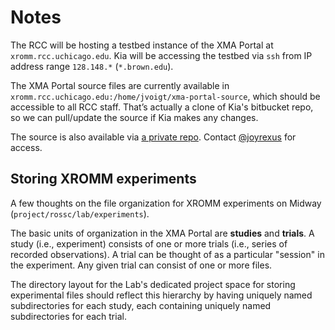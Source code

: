 # Notes

The RCC will be hosting a testbed instance of the XMA Portal at `xromm.rcc.uchicago.edu`.  Kia will be accessing the testbed via `ssh` from IP address range `128.148.*` (`*.brown.edu`).

The XMA Portal source files are currently available in `xromm.rcc.uchicago.edu:/home/jvoigt/xma-portal-source`, which should be accessible to all RCC staff. That’s actually a clone of Kia's bitbucket repo, so we can pull/update the source if Kia makes any changes.

The source is also available via [a private repo](https://github.com/rcc-uchicago/xma-portal).  Contact [@joyrexus](https://github.com/joyrexus) for access.


## Storing XROMM experiments

A few thoughts on the file organization for XROMM experiments on Midway
(`project/rossc/lab/experiments`).

The basic units of organization in the XMA Portal are **studies** and **trials**.  A
study (i.e., experiment) consists of one or more trials (i.e., series of
recorded observations).  A trial can be thought of as a particular "session" in the experiment.  Any given trial can consist of one or more files.

The directory layout for the Lab's dedicated project space for storing
experimental files should reflect this hierarchy by having uniquely named
subdirectories for each study, each containing uniquely named subdirectories
for each trial.
